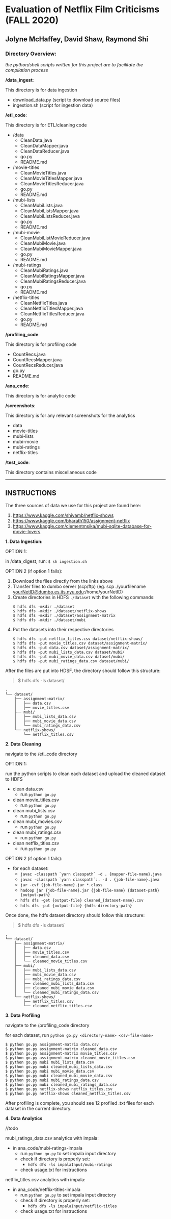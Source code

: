 # Evaluation of Netflix Film Criticisms (FALL 2020)
## Jolyne McHaffey, David Shaw, Raymond Shi

### Directory Overview:

*the python/shell scripts written for this project are to facilitate the compilation process*

**/data_ingest**:

This directory is for data ingestion

- download_data.py (script to download source files)
- ingestion.sh (script for ingestion data)


**/etl_code**:

This directory is for ETL/cleaning code

- /data
  - CleanData.java
  - CleanDataMapper.java
  - CleanDataReducer.java
  - go.py 
  - README.md
- /movie-titles
  - CleanMovieTitles.java
  - CleanMovieTitlesMapper.java
  - CleanMovieTitlesReducer.java
  - go.py 
  - README.md
- /mubi-lists
  - CleanMubiLists.java
  - CleanMubiListsMapper.java
  - CleanMubiListsReducer.java
  - go.py
  - README.md
- /mubi-movie
  - CleanMubiListMovieReducer.java
  - CleanMubiMovie.java
  - CleanMubiMovieMapper.java
  - go.py
  - README.md
- /mubi-ratings
  - CleanMubiRatings.java
  - CleanMubiRatingsMapper.java
  - CleanMubiRatingsReducer.java
  - go.py
  - README.md
- /netflix-titles
  - CleanNetflixTitles.java
  - CleanNetflixTitlesMapper.java
  - CleanNetflixTitlesReducer.java
  - go.py
  - README.md

**/profiling_code**: 

This directory is for profiling code

- CountRecs.java
- CountRecsMapper.java
- CountRecsReducer.java
- go.py
- README.md

**/ana_code**:

This directory is for analytic code

**/screenshots**: 

This directory is for any relevant screenshots for the analytics

- data
- movie-titles
- mubi-lists
- mubi-movie
- mubi-ratings
- netflix-titles

**/test_code**: 

This directory contains miscellaneous code

***
## INSTRUCTIONS

The three sources of data we use for this project are found here:

1. https://www.kaggle.com/shivamb/netflix-shows
2. https://www.kaggle.com/bharath150/assignment-netflix
3. https://www.kaggle.com/clementmsika/mubi-sqlite-database-for-movie-lovers

**1. Data Ingestion:**

OPTION 1:

in /data_digest, run: ``$ sh ingestion.sh``

OPTION 2 (if option 1 fails):
1. Download the files directly from the links above
2. Transfer files to dumbo server (scp/ftp) (eg. scp ./yourfilename yourNetID@dumbo.es.its.nyu.edu:/home/yourNetID)
3. Create directories in HDFS ``./dataset`` with the following commands: 
    ```
    $ hdfs dfs -mkdir ./dataset
    $ hdfs dfs -mkdir ./dataset/netflix-shows
    $ hdfs dfs -mkdir ./dataset/assignment-matrix
    $ hdfs dfs -mkdir ./dataset/mubi
    ```
4. Put the datasets into their respective directories
    ```
    $ hdfs dfs -put netflix_titles.csv dataset/netflix-shows/
    $ hdfs dfs -put movie_titles.csv dataset/assignment-matrix/
    $ hdfs dfs -put data.csv dataset/assignment-matrix/
    $ hdfs dfs -put mubi_lists_data.csv dataset/mubi/
    $ hdfs dfs -put mubi_movie_data.csv dataset/mubi/
    $ hdfs dfs -put mubi_ratings_data.csv dataset/mubi/
    ```
After the files are put into HDSF, the directory should follow this structure:

> $ hdfs dfs -ls dataset/

```
.
└── dataset/
    ├── assignment-matrix/
    │   ├── data.csv
    │   ├── movie_titles.csv
    ├── mubi/
    │   ├── mubi_lists_data.csv
    │   ├── mubi_movie_data.csv
    │   └── mubi_ratings_data.csv
    └── netflix-shows/ 
        └── netflix_titles.csv

```
**2. Data Cleaning**

navigate to the /etl_code directory

OPTION 1:

run the python scripts to clean each dataset and upload the cleaned dataset to HDFS

- clean data.csv
    - run ``python go.py``
- clean movie_titles.csv 
    - run ``python go.py``
 - clean mubi_lists.csv
    - run ``python go.py``
 - clean mubi_movies.csv
    - run ``python go.py``
 - clean mubi_ratings.csv
    - run ``python go.py``
 - clean netflix_titles.csv
    - run ``python go.py``

OPTION 2 (if option 1 fails):

- for each dataset:
    - ``javac -classpath `yarn classpath` -d . {mapper-file-name}.java``
    - ``javac -classpath `yarn classpath`:. -d . {job-file-name}.java``
    - ``jar -cvf {job-file-name}.jar *.class``
    - ``hadoop jar {job-file-name}.jar {job-file-name} {dataset-path} {output-path}``
    - ``hdfs dfs -get {output-file} cleaned_{dataset-name}.csv``
	- ``hdfs dfs -put {output-file} {hdfs-directory-path}``
	
Once done, the hdfs dataset directory should follow this structure: 

> $ hdfs dfs -ls dataset/
```
.
└── dataset/
    ├── assignment-matrix/
    │   ├── data.csv
    │   ├── movie_titles.csv
    │   ├── cleaned_data.csv
    │   └── cleaned_movie_titles.csv
    ├── mubi/
    │   ├── mubi_lists_data.csv
    │   ├── mubi_movie_data.csv
    │   ├── mubi_ratings_data.csv
    │   ├── cleaned_mubi_lists_data.csv
    │   ├── cleaned_mubi_movie_data.csv
    │   └── cleaned_mubi_ratings_data.csv
    └── netflix-shows/ 
        ├── netflix_titles.csv
        └── cleaned_netflix_titles.csv

```
**3. Data Profiling**

navigate to the /profiling_code directory

for each dataset, run ``python go.py <directory-name> <csv-file-name>``
```
$ python go.py assignment-matrix data.csv
$ python go.py assignment-matrix cleaned_data.csv
$ python go.py assignment-matrix movie_titles.csv
$ python go.py assignment-matrix cleaned_movie_titles.csv
$ python go.py mubi mubi_lists_data.csv
$ python go.py mubi cleaned_mubi_lists_data.csv
$ python go.py mubi mubi_movie_data.csv
$ python go.py mubi cleaned_mubi_movie_data.csv
$ python go.py mubi mubi_ratings_data.csv
$ python go.py mubi cleaned_mubi_ratings_data.csv
$ python go.py netflix-shows netflix_titles.csv
$ python go.py netflix-shows cleaned_netflix_titles.csv
```
After profiling is complete, you should see 12 profiled .txt files for each dataset in the current directory.

**4. Data Analytics**

//todo


mubi_ratings_data.csv analytics with impala:
- in ana_code/mubi-ratings-impala
  - run ``python go.py`` to set impala input directory
  - check if directory is properly set:
    - ``hdfs dfs -ls impalaInput/mubi-ratings``
  - check usage.txt for instructions

netflix_titles.csv analytics with impala:
- in ana_code/netflix-titles-impala
  - run ``python go.py`` to set impala input directory
  - check if directory is properly set:
    - ``hdfs dfs -ls impalaInput/netflix-titles``
  - check usage.txt for instructions
  













